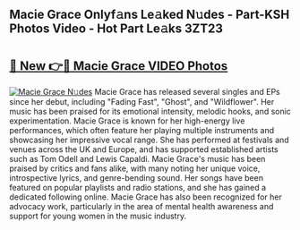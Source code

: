 ## Macie Grace Onlyf𝚊ns Le𝚊ked N𝚞des - Part-KSH Photos Video - Hot Part Le𝚊ks 3ZT23

# <h2><a href="http://ac34154.deff.icu/?id=Macie+Grace">🔗 New 👉🔴 Macie Grace VIDEO Photos</a></h2>

[![Macie Grace N𝚞des](https://i.imgur.com/rIISA9y.gif)](http://ac34154.deff.icu/?id=Macie+Grace)
Macie Grace has released several singles and EPs since her debut, including "Fading Fast", "Ghost", and "Wildflower". Her music has been praised for its emotional intensity, melodic hooks, and sonic experimentation. Macie Grace is known for her high-energy live performances, which often feature her playing multiple instruments and showcasing her impressive vocal range. She has performed at festivals and venues across the UK and Europe, and has supported established artists such as Tom Odell and Lewis Capaldi. Macie Grace's music has been praised by critics and fans alike, with many noting her unique voice, introspective lyrics, and genre-bending sound. Her songs have been featured on popular playlists and radio stations, and she has gained a dedicated following online. Macie Grace has also been recognized for her advocacy work, particularly in the area of mental health awareness and support for young women in the music industry.
